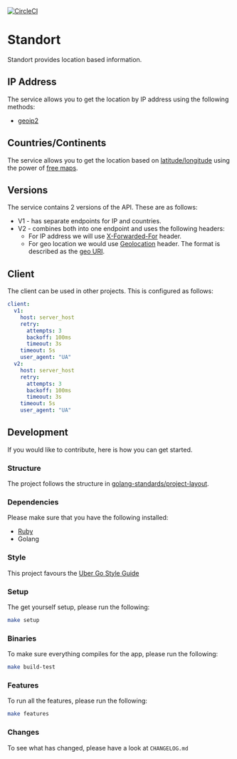 [![CircleCI](https://circleci.com/gh/alexfalkowski/standort.svg?style=svg)](https://circleci.com/gh/alexfalkowski/standort)

# Standort

Standort provides location based information.

## IP Address

The service allows you to get the location by IP address using the following methods:
- [geoip2](https://github.com/IncSW/geoip2)

## Countries/Continents

The service allows you to get the location based on [latitude/longitude](https://www.latlong.net/) using the power of [free maps](https://geojson-maps.ash.ms/).

## Versions

The service contains 2 versions of the API. These are as follows:
- V1 - has separate endpoints for IP and countries.
- V2 - combines both into one endpoint and uses the following headers:
  - For IP address we will use [X-Forwarded-For](https://developer.mozilla.org/en-US/docs/Web/HTTP/Headers/X-Forwarded-For) header.
  - For geo location we would use [Geolocation](http://tools.ietf.org/html/draft-thomson-geopriv-http-geolocation-00) header. The format is described as the [geo URI](https://www.rfc-editor.org/rfc/rfc5870).

## Client

The client can be used in other projects. This is configured as follows:

```yaml
client:
  v1:
    host: server_host
    retry:
      attempts: 3
      backoff: 100ms
      timeout: 3s
    timeout: 5s
    user_agent: "UA"
  v2:
    host: server_host
    retry:
      attempts: 3
      backoff: 100ms
      timeout: 3s
    timeout: 5s
    user_agent: "UA"
```

## Development

If you would like to contribute, here is how you can get started.

### Structure

The project follows the structure in [golang-standards/project-layout](https://github.com/golang-standards/project-layout).

### Dependencies

Please make sure that you have the following installed:
- [Ruby](.ruby-version)
- Golang

### Style

This project favours the [Uber Go Style Guide](https://github.com/uber-go/guide/blob/master/style.md)

### Setup

The get yourself setup, please run the following:

```sh
make setup
```

### Binaries

To make sure everything compiles for the app, please run the following:

```sh
make build-test
```

### Features

To run all the features, please run the following:

```sh
make features
```

### Changes

To see what has changed, please have a look at `CHANGELOG.md`
